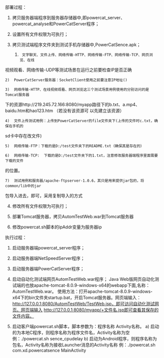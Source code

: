 部署过程：
1.	拷贝服务器端程序到服务器存储器中,即powercat_server、powercat_analyse和PowerCatServer程序；

2.	设置所有文件权限为可执行；

3.	拷贝测试端程序文件夹到测试手机存储器中,PowerCatSence.apk；
	1)		文字聊天、文件上传、网络传输-HTTP、网络传输-FTP、网络传输-TCP、网页浏览、在线
视频观看、网络传输-UDP等测试场景在运行之前要检查IP是否正确

	2)	PowerCatServer服务器：SocketClient使用之前要注意IP地址()
	
	3)	网络传输-HTTP、在线视频观看、网页浏览这三个测试场景用例使用的分别访问的是Tomcat服务器
下的资源http://219.245.72.166:8080/myapp路径下的b.txt、a.mp4、baidu.htm和hao123.htm （若没有该资源可
以先建立该资源）

	4)	文件上传测试用例：上传到PowerCatServer的file文件夹下(上传的文件时c.txt，确保在手机的
sd卡中存在改文件)

	5)	网络传输-FTP：下载的是D:/test文件夹下的README.txt（确保其是存在的）
	
	6)	网络传输-TCP:  下载的是D:/test文件夹下的1.txt，注意修改服务器端程序里面需要下载的文件
的位置。

	7)	测试用例和服务器/apache-ftpserver-1.0.6，其只是用来提供jar包的，将common/lib中的jar
包导入进去，即可，采用复制导入的方式

4.	修改所有文件权限为可执行；

5.	部署Tomcat服务器，拷贝AutomTestWeb.war到Tomcat服务器

6.	修改powercat.sh脚本的ipAddr变量为服务器ip

执行过程：
1.	启动服务器端powercat_server程序；

2.	启动服务器端NetSpeedServer程序；

3.	启动服务器端PowerCatServer程序；

4.	启动自动化测试端网页AutomTestWeb.war程序；
Java Web版网页自动化测试端的也放apache-tomcat-8.0.9-windows-x64的webapp下面,名称：AutomTestWeb.war。
使用方法：打开apache-tomcat-8.0.9-windows-x64下的bin文件夹startup.bat，开启Tomcat服务器。网页端输入： 
http://127.0.0.1:8080/AutomTestWeb/TestWeb.jsp，即可访问自动化测试网页。网页端输入
http://127.0.0.1:8080/myapp/+文件名.jsp即可查看其保存的文件内容。

5.	启动客户端powercat.sh脚本，脚本参数为：程序名称 Activity名称。
	a)	启动的为本地C程序，则程序名称为程序文件名，Activity名称为空
	例：./powercat.sh  sence_cpudelay
	b)	启动为Android程序，则程序名称为包名，Activity名称为接收Launcher消息的Activity名称
	例：./powercat.sh  com.xd.powercatsence  MainActivity
